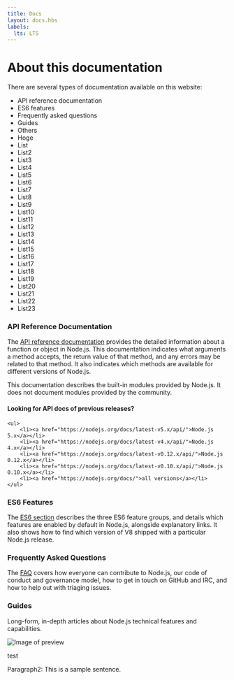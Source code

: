```yaml
---
title: Docs
layout: docs.hbs
labels:
  lts: LTS
---
```


# About this documentation

There are several types of documentation available on this website:

* API reference documentation
* ES6 features
* Frequently asked questions
* Guides
* Others
* Hoge
* List
* List2
* List3
* List4
* List5
* List6
* List7
* List8
* List9
* List10
* List11
* List12
* List13
* List14
* List15
* List16
* List17
* List18
* List19
* List20
* List21
* List22
* List23

### API Reference Documentation

The [API reference documentation](/api/) provides the detailed information about a function or object in Node.js. This documentation indicates what arguments a method accepts, the return value of that method, and any errors may be related to that method. It also indicates which methods are available for different versions of Node.js.

This documentation describes the built-in modules provided by Node.js. It does not document modules provided by the community.

<div class="highlight-box">
    <h4>Looking for API docs of previous releases?</h4>

    <ul>
        <li><a href="https://nodejs.org/docs/latest-v5.x/api/">Node.js 5.x</a></li>
        <li><a href="https://nodejs.org/docs/latest-v4.x/api/">Node.js 4.x</a></li>
        <li><a href="https://nodejs.org/docs/latest-v0.12.x/api/">Node.js 0.12.x</a></li>
        <li><a href="https://nodejs.org/docs/latest-v0.10.x/api/">Node.js 0.10.x</a></li>
        <li><a href="https://nodejs.org/docs/">all versions</a></li>
    </ul>
</div>

### ES6 Features

The [ES6 section](/en/docs/es6/) describes the three ES6 feature groups, and details which features are enabled by default in Node.js, alongside explanatory links. It also shows how to find which version of V8 shipped with a particular Node.js release.

### Frequently Asked Questions

The [FAQ](/en/docs/faq/) covers how everyone can contribute to Node.js, our code of conduct and governance model, how to get in touch on GitHub and IRC, and how to help out with triaging issues.

### Guides

Long-form, in-depth articles about Node.js technical features and capabilities.

![Image of preview](preview.png)

test

Paragraph2: This is a sample sentence.

